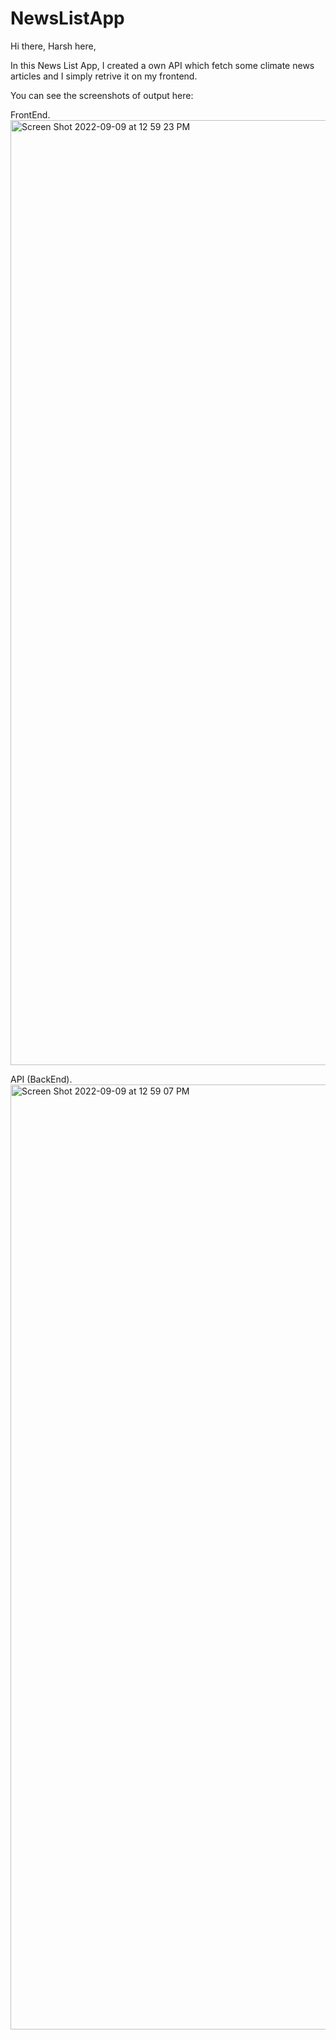 # NewsListApp

Hi there, Harsh here,

In this News List App, I created a own API which fetch some climate news articles and I simply retrive it on my frontend.

You can see the screenshots of output here:

FrontEnd.
<img width="1512" alt="Screen Shot 2022-09-09 at 12 59 23 PM" src="https://user-images.githubusercontent.com/50239829/189402921-98fb0614-24c3-42aa-9009-6c9ae1c84f92.png">

API (BackEnd).
<img width="1512" alt="Screen Shot 2022-09-09 at 12 59 07 PM" src="https://user-images.githubusercontent.com/50239829/189402940-932d9dc8-9e37-400f-8ae7-3e2fa0e74e6c.png">
